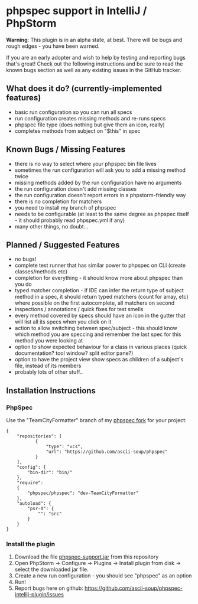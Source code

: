 phpspec support in IntelliJ / PhpStorm
======================================

**Warning**: This plugin is in an alpha state, at best.
There will be bugs and rough edges - you have been warned.

If you are an early adopter and wish to help by testing
 and reporting bugs that's great! Check out the following
 instructions and be sure to read the known bugs section
 as well as any existing issues in the GitHub tracker.

What does it do? (currently-implemented features)
-------------------------------------------------
- basic run configuration so you can run all specs
- run configuration creates missing methods and re-runs specs
- phpspec file type (does nothing but give them an icon, really)
- completes methods from subject on "$this" in spec

Known Bugs / Missing Features
------------------------------
- there is no way to select where your phpspec bin file lives
- sometimes the run configuration will ask you to add a missing method twice
- missing methods added by the run configuration have no arguments
- the run configuration doesn't add missing classes
- the run configuration doesn't report errors in a phpstorm-friendly way
- there is no completion for matchers
- you need to install my branch of phpspec
- needs to be configurable (at least to the same degree as phpspec itself - it should probably read phpspec.yml if any)
- many other things, no doubt...

Planned / Suggested Features
----------------------------
- no bugs!
- complete test runner that has similar power to phpspec on CLI (create classes/methods etc)
- completion for everything - it should know more about phpspec than you do
- typed matcher completion - if IDE can infer the return type of subject method in a spec, it should return typed matchers (count for array, etc) where possible on the first autocomplete, all matchers on second
- inspections / annotations / quick fixes for test smells
- every method covered by specs should have an icon in the gutter that will list all its specs when you click on it
- action to allow switching between spec/subject - this should know which method you are speccing and remember the last spec for this method you were looking at
- option to show expected behaviour for a class in various places (quick documentation? tool window? split editor pane?)
- option to have the project view show specs as children of a subject's file, instead of its members
- probably lots of other stuff..


Installation Instructions
-------------------------

### PhpSpec

Use the "TeamCityFormatter" branch of my [phpspec fork](https://github.com/ascii-soup/phpspec/tree/TeamCityFormatter) for your project:

```
{
    "repositories": [
	       {
	           "type": "vcs",
	           "url": "https://github.com/ascii-soup/phpspec"
	       }
    ],
    "config": {
        "bin-dir": "bin/"
    },
    "require":
    {
        "phpspec/phpspec": "dev-TeamCityFormatter"
    },
    "autoload": {
        "psr-0": {
            "": "src"
        }
    }
}
```

### Install the plugin

1. Download the file [phpspec-support.jar](phpspec-support.jar) from this repository
2. Open PhpStorm -> Configure -> Plugins -> Install plugin from disk -> select the downloaded jar file.
3. Create a new run configuration - you should see "phpspec" as an option
5. Run!
6. Report bugs here on github: https://github.com/ascii-soup/phpspec-intellij-plugin/issues
